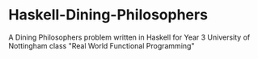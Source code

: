 # Haskell-Dining-Philosophers
A Dining Philosophers problem written in Haskell for Year 3 University of Nottingham class "Real World Functional Programming"
